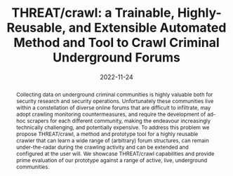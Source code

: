 ---
title: "THREAT/crawl: a Trainable, Highly-Reusable, and Extensible Automated Method and Tool to Crawl Criminal Underground Forums"
collection: publications
permalink: /publication/2022-11-24-threatcrawl
date: 2022-11-24
venue: 'In Proceedings of the 2022 Annual Symposium on Electronic Crime Research (eCrime 2022)'
pre_print_link: "https://michelecampobasso.github.io/papers/threatcrawl.pdf"
#publisher_link: "https://dl.acm.org/doi/10.1145/3427228.3427233"
authors: 'Campobasso, M.; Allodi, L.'
abstract: "Collecting data on underground criminal communities is highly valuable both for security research and security operations. Unfortunately these communities live within a constellation of diverse online forums that are difficult to infiltrate, may adopt crawling monitoring countermeasures, and require the development of ad-hoc scrapers for each different community, making the endeavour increasingly technically challenging, and potentially expensive. To address this problem we propose THREAT/crawl, a method and prototype tool for a highly reusable crawler that can learn a wide range of (arbitrary) forum structures, can remain under-the-radar during the crawling activity and can be extended and configured at the user will. We showcase THREAT/crawl capabilities and provide prime evaluation of our prototype against a range of active, live, underground communities."
#source: 
---